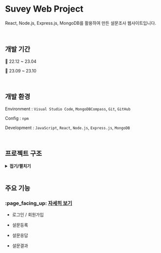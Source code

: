 # Suvey Web Project
React, Node.js, Express.js, MongoDB를 활용하여 만든 설문조사 웹사이트입니다.

<br>

## 개발 기간
📅 22.12 ~ 23.04

📅 23.09 ~ 23.10

<br>

## 개발 환경
Environment : `Visual Studio Code`, `MongoDBCompass`, `Git`, `GitHub`

Config : `npm`

Development : `JavaScript`, `React`, `Node.js`, `Express.js`, `MongoDB`

<br>

## 프로젝트 구조
<details>
  <summary><strong>접기/펼치기</strong></summary>
```
📦src
 ┣ 📂asset
 ┃ ┗ 📂font
 ┃ ┃ ┣ 📜NotoSansKR-Bold.otf
 ┃ ┃ ┣ 📜NotoSansKR-Bold.woff
 ┃ ┃ ┣ 📜NotoSansKR-Bold.woff2
 ┃ ┃ ┣ 📜NotoSansKR-Light.otf
 ┃ ┃ ┣ 📜NotoSansKR-Light.woff
 ┃ ┃ ┣ 📜NotoSansKR-Light.woff2
 ┃ ┃ ┣ 📜NotoSansKR-Medium.otf
 ┃ ┃ ┣ 📜NotoSansKR-Medium.woff
 ┃ ┃ ┣ 📜NotoSansKR-Medium.woff2
 ┃ ┃ ┣ 📜NotoSansKR-Regular.otf
 ┃ ┃ ┣ 📜NotoSansKR-Regular.woff
 ┃ ┃ ┗ 📜NotoSansKR-Regular.woff2
 ┣ 📂main
 ┃ ┣ 📂components
 ┃ ┃ ┣ 📜SurveyItem.js
 ┃ ┃ ┣ 📜SurveyList.js
 ┃ ┃ ┗ 📜SurveyResult.js
 ┃ ┣ 📂pages
 ┃ ┃ ┣ 📜Auth.js
 ┃ ┃ ┣ 📜Home.js
 ┃ ┃ ┣ 📜MobileResult.js
 ┃ ┃ ┗ 📜Survey.js
 ┃ ┗ 📂styles
 ┃ ┃ ┣ 📜Auth.css
 ┃ ┃ ┣ 📜Mobile.css
 ┃ ┃ ┣ 📜Result.css
 ┃ ┃ ┗ 📜Survey.css
 ┣ 📂post
 ┃ ┣ 📂components
 ┃ ┃ ┣ 📜PostItem.js
 ┃ ┃ ┗ 📜PostList.js
 ┃ ┣ 📂page
 ┃ ┃ ┣ 📜NewPost.js
 ┃ ┃ ┣ 📜PostView.js
 ┃ ┃ ┗ 📜UpdatePost.js
 ┃ ┗ 📂styles
 ┃ ┃ ┣ 📜PostForm.css
 ┃ ┃ ┣ 📜PostItem.css
 ┃ ┃ ┗ 📜PostList.css
 ┣ 📂shared
 ┃ ┣ 📂components
 ┃ ┃ ┣ 📂FormElements
 ┃ ┃ ┃ ┣ 📜Button.css
 ┃ ┃ ┃ ┣ 📜Button.js
 ┃ ┃ ┃ ┣ 📜Dropdown.css
 ┃ ┃ ┃ ┣ 📜Dropdown.js
 ┃ ┃ ┃ ┣ 📜Input.css
 ┃ ┃ ┃ ┣ 📜Input.js
 ┃ ┃ ┃ ┗ 📜Pagination.js
 ┃ ┃ ┣ 📂Navigation
 ┃ ┃ ┃ ┣ 📜MainHeader.css
 ┃ ┃ ┃ ┣ 📜MainHeader.js
 ┃ ┃ ┃ ┣ 📜MainNavigation.css
 ┃ ┃ ┃ ┣ 📜MainNavigation.js
 ┃ ┃ ┃ ┣ 📜NavLinks.css
 ┃ ┃ ┃ ┣ 📜NavLinks.js
 ┃ ┃ ┃ ┣ 📜SideDrawer.css
 ┃ ┃ ┃ ┗ 📜SideDrawer.js
 ┃ ┃ ┗ 📂UIElement
 ┃ ┃ ┃ ┣ 📜Backdrop.css
 ┃ ┃ ┃ ┣ 📜Backdrop.js
 ┃ ┃ ┃ ┣ 📜Card.css
 ┃ ┃ ┃ ┣ 📜Card.js
 ┃ ┃ ┃ ┣ 📜ErrorModal.js
 ┃ ┃ ┃ ┣ 📜LoadingSpinner.css
 ┃ ┃ ┃ ┣ 📜LoadingSpinner.js
 ┃ ┃ ┃ ┣ 📜Modal.css
 ┃ ┃ ┃ ┗ 📜Modal.js
 ┃ ┣ 📂context
 ┃ ┃ ┗ 📜auth-context.js
 ┃ ┣ 📂hooks
 ┃ ┃ ┣ 📜auth-hook.js
 ┃ ┃ ┣ 📜fetch-hook.js
 ┃ ┃ ┗ 📜form-hook.js
 ┃ ┗ 📂util
 ┃ ┃ ┗ 📜validators.js
 ┣ 📂store
 ┃ ┣ 📜check.js
 ┃ ┣ 📜store.js
 ┃ ┗ 📜survey.js
 ┣ 📂survey
 ┃ ┣ 📂components
 ┃ ┃ ┣ 📜Check.js
 ┃ ┃ ┣ 📜SurveyCard.js
 ┃ ┃ ┗ 📜SurveyFormList.js
 ┃ ┣ 📂pages
 ┃ ┃ ┣ 📜Register.js
 ┃ ┃ ┗ 📜SurveyForm.js
 ┃ ┗ 📂styles
 ┃ ┃ ┣ 📜Check.css
 ┃ ┃ ┣ 📜Register.css
 ┃ ┃ ┗ 📜SurveyForm.css
 ┣ 📂test
 ┃ ┣ 📜App.test.js
 ┃ ┣ 📜reportWebVitals.js
 ┃ ┗ 📜setupTests.js
 ┣ 📜App.js
 ┣ 📜index.css
 ┣ 📜index.js
 ┗ 📜reset.css
```
 </details>
<br>

## 주요 기능
<h3>:page_facing_up: <a href="https://drive.google.com/file/d/1MvbYzE_tvXNm4z-wa0dWQPSNj-Lo1dQC/view?usp=drive_link)https://drive.google.com/file/d/1MvbYzE_tvXNm4z-wa0dWQPSNj-Lo1dQC/view?usp=drive_link">자세히 보기</a></h3>

- 로그인 / 회원가입

- 설문등록
   
- 설문응답
   
- 설문결과
